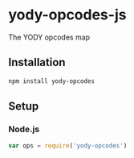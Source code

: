 # yody-opcodes-js
The YODY opcodes map

## Installation
``` bash
npm install yody-opcodes
```

## Setup
### Node.js
``` javascript
var ops = require('yody-opcodes')
```
